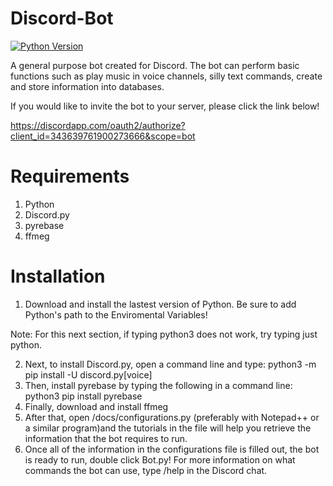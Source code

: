 # Discord-Bot

[![Python Version](https://img.shields.io/badge/python-3.5-blue.svg)](https://www.python.org/downloads/release/python-351/)

A general purpose bot created for Discord. The bot can perform basic functions such as play music in voice channels, silly text commands, create and store information into databases.

If you would like to invite the bot to your server, please click the link below!

https://discordapp.com/oauth2/authorize?client_id=343639761900273666&scope=bot

# Requirements

1. Python
2. Discord.py
3. pyrebase
4. ffmeg

# Installation

1. Download and install the lastest version of Python. Be sure to add Python's path to the Enviromental Variables!

Note: For this next section, if typing python3 does not work, try typing just python.

2. Next, to install Discord.py, open a command line and type: python3 -m pip install -U discord.py[voice]
3. Then, install pyrebase by typing the following in a command line: python3 pip install pyrebase
4. Finally, download and install ffmeg
5. After that, open /docs/configurations.py (preferably with Notepad++ or a similar program)and the tutorials in the file will help you retrieve the information that the bot requires to run.
6. Once all of the information in the configurations file is filled out, the bot is ready to run, double click Bot.py! For more information on what commands the bot can use, type /help in the Discord chat.

